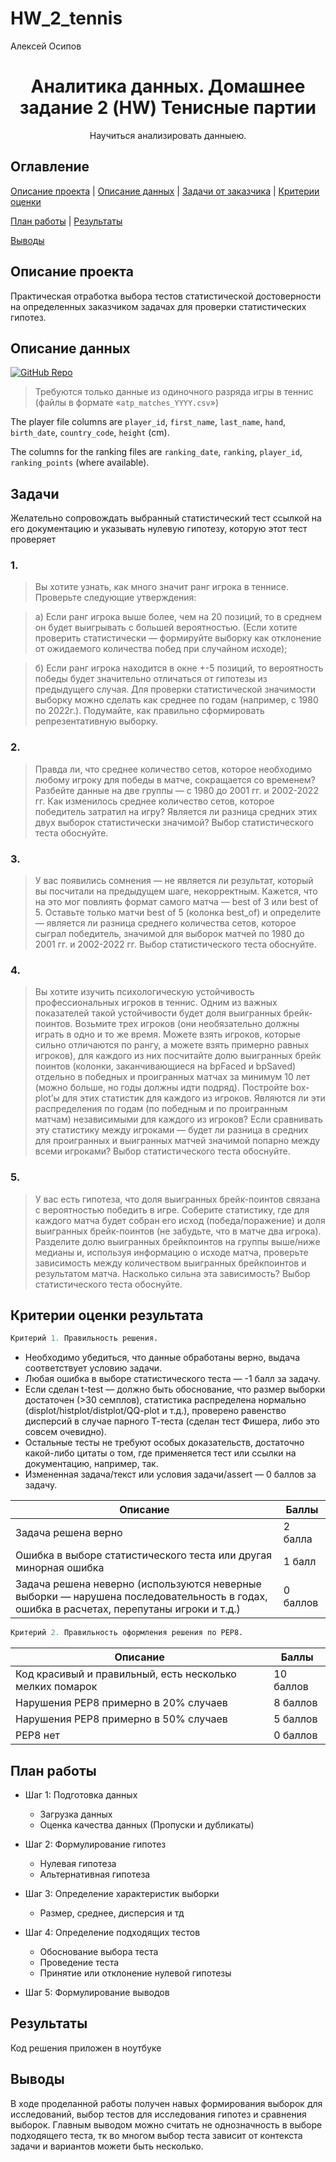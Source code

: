 # HW_2_tennis
<a> Алексей Осипов</a>



<h1 align="center">Аналитика данных. Домашнее задание 2 (HW) Тенисные партии</h1>
<p align="center">Научиться анализировать данныею.


## Оглавление
[Описание проекта](#описание-проекта) | [Описание данных](#описание-данных) | [Задачи от заказчика](#задачи-проекта) | [Критерии оценки](#критерии-оценки-результата)

[План работы](#план-работы) | [Результаты](#результаты) 

[Выводы](#выводы)

## Описание проекта
Практическая отработка выбора тестов статистической достоверности на определенных заказчиком задачах для проверки статистических гипотез.

## Описание данных
[![GitHub Repo](https://img.shields.io/badge/-dataset_tennis_atp-blue?style=flat&logo=github)](https://github.com/JeffSackmann/tennis_atp)

> Требуются только данные из одиночного разряда игры в теннис (файлы в формате «`atp_matches_YYYY.csv`»)

The player file columns are `player_id`, `first_name`, `last_name`, `hand`, `birth_date`, `country_code`, `height` (cm).

The columns for the ranking files are `ranking_date`, `ranking`, `player_id`, `ranking_points` (where available).

## Задачи
Желательно сопровождать выбранный статистический тест ссылкой на его документацию и указывать нулевую гипотезу, которую этот тест проверяет

### 1.
> Вы хотите узнать, как много значит ранг игрока в теннисе. Проверьте следующие утверждения:

>а) Если ранг игрока выше более, чем на 20 позиций, то в среднем он будет выигрывать с большей вероятностью. (Если хотите проверить статистически — формируйте выборку как отклонение от ожидаемого количества побед при случайном исходе);

>б) Если ранг игрока находится в окне +-5 позиций, то вероятность победы будет значительно отличаться от гипотезы из предыдущего случая. Для проверки статистической значимости выборку можно сделать как среднее по годам (например, с 1980 по 2022г.). Подумайте, как правильно сформировать репрезентативную выборку.

### 2.
>Правда ли, что среднее количество сетов, которое необходимо любому игроку для победы в матче, сокращается со временем? Разбейте данные на две группы — с 1980 до 2001 гг. и 2002-2022 гг. Как изменилось среднее количество сетов, которое победитель затратил на игру? Является ли разница средних этих двух выборок статистически значимой? Выбор статистического теста обоснуйте.

### 3.
>У вас появились сомнения — не является ли результат, который вы посчитали на предыдущем шаге, некорректным. Кажется, что на это мог повлиять формат самого матча — best of 3 или best of 5. Оставьте только матчи best of 5 (колонка best_of) и определите — является ли разница среднего количества сетов, которое сыграл победитель, значимой для выборок матчей по 1980 до 2001 гг. и 2002-2022 гг. Выбор статистического теста обоснуйте.

### 4.
>Вы хотите изучить психологическую устойчивость профессиональных игроков в теннис. Одним из важных показателей такой устойчивости будет доля выигранных брейк-поинтов. Возьмите трех игроков (они необязательно должны играть в одно и то же время. Можете взять игроков, которые сильно отличаются по рангу, а можете взять примерно равных игроков), для каждого из них посчитайте долю выигранных брейк поинтов (колонки, заканчивающиеся на bpFaced и bpSaved) отдельно в победных и проигранных матчах за минимум 10 лет (можно больше, но годы должны идти подряд). Постройте box-plot’ы для этих статистик для каждого из игроков. Являются ли эти распределения по годам (по победным и по проигранным матчам) независимыми для каждого из игроков? Если сравнивать эту статистику между игроками — будет ли разница в средних для проигранных и выигранных матчей значимой попарно между всеми игроками? Выбор статистического теста обоснуйте.

### 5.
>У вас есть гипотеза, что доля выигранных брейк-поинтов связана с вероятностью победить в игре. Соберите статистику, где для каждого матча будет собран его исход (победа/поражение) и доля выигранных брейк-поинтов (не забудьте, что в матче два игрока). Разделите долю выигранных брейкпоинтов на группы выше/ниже медианы и, используя информацию о исходе матча, проверьте зависимость между количеством выигранных брейкпоинтов и результатом матча. Насколько сильна эта зависимость? Выбор статистического теста обоснуйте.

## Критерии оценки результата
```python
Критерий 1. Правильность решения.
```

* Необходимо убедиться, что данные обработаны верно, выдача соответствует условию задачи.
* Любая ошибка в выборе статистического теста — -1 балл за задачу.
* Если сделан t-test — должно быть обоснование, что размер выборки достаточен (>30 семплов), статистика распределена нормально (displot/histplot/distplot/QQ-plot и т.д.), проверено равенство дисперсий в случае парного Т-теста (сделан тест Фишера, либо это совсем очевидно).
* Остальные тесты не требуют особых доказательств, достаточно какой-либо цитаты о том, где применяется тест или ссылки на документацию, например, так.
* Измененная задача/текст или условия задачи/assert — 0 баллов за задачу.

| Описание                                                                                       | Баллы    |
| ---------------------------------------------------------------------------------------------- | -------- |
| Задача решена верно                                                                            | 2 балла  |
| Ошибка в выборе статистического теста или другая минорная ошибка                              | 1 балл   |
| Задача решена неверно (используются неверные выборки — нарушена последовательность в годах, ошибка в расчетах, перепутаны игроки и т.д.) | 0 баллов |

```python
Критерий 2. Правильность оформления решения по PEP8.
```
| Описание                                   | Баллы   |
| ------------------------------------------ | ------- |
| Код красивый и правильный, есть несколько мелких помарок | 10 баллов |
| Нарушения PEP8 примерно в 20% случаев      | 8 баллов  |
| Нарушения PEP8 примерно в 50% случаев      | 5 баллов  |
| PEP8 нет                                   | 0 баллов  |

## План работы
- Шаг 1: Подготовка данных
    - Загрузка данных
    - Оценка качества данных (Пропуски и дубликаты)
  
- Шаг 2: Формулирование гипотез
    - Нулевая гипотеза
    - Альтернативная гипотеза

- Шаг 3: Определение характеристик выборки
    - Размер, среднее, дисперсия и тд

- Шаг 4: Определение подходящих тестов
    - Обоснование выбора теста
    - Проведение теста
    - Принятие или отклонение нулевой гипотезы

- Шаг 5: Формулирование выводов


## Результаты
Код решения приложен в ноутбуке

## Выводы
В ходе проделанной работы получен навых формирования выборок для исследований, выбор тестов для исследования гипотез и сравнения выборок. Главным выводом можно считать не однозначность в выборе подходящего теста, тк во многом выбор теста зависит от контекста задачи и вариантов можети быть несколько.
